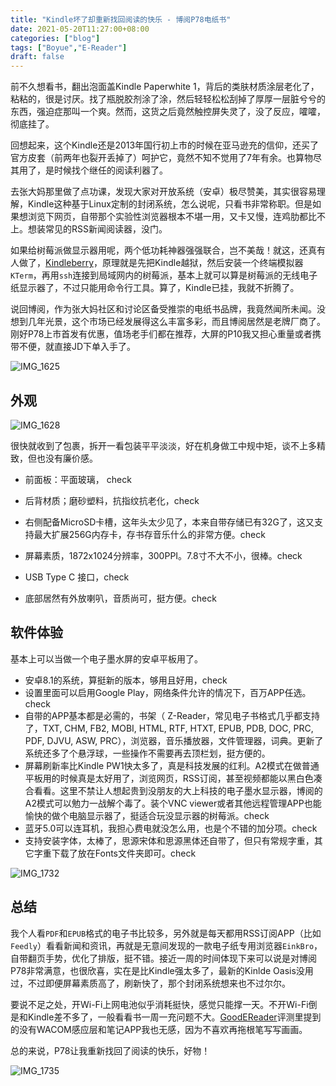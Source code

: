 ```yaml
---
title: "Kindle坏了却重新找回阅读的快乐 - 博阅P78电纸书"
date: 2021-05-20T11:27:00+08:00
categories: ["blog"]
tags: ["Boyue","E-Reader"]
draft: false
---
```


前不久想看书，翻出泡面盖Kindle Paperwhite 1，背后的类肤材质涂层老化了，粘粘的，很是讨厌。找了瓶脱胶剂涂了涂，然后轻轻松松刮掉了厚厚一层脏兮兮的东西，强迫症那叫一个爽。然而，这货之后竟然触控屏失灵了，没了反应，嚯嚯，彻底挂了。

回想起来，这个Kindle还是2013年国行初上市的时候在亚马逊充的信仰，还买了官方皮套（前两年也裂开丢掉了）呵护它，竟然不知不觉用了7年有余。也算物尽其用了，是时候找个继任的阅读利器了。

去张大妈那里做了点功课，发现大家对开放系统（安卓）极尽赞美，其实很容易理解，Kindle这种基于Linux定制的封闭系统，怎么说呢，只看书非常称职。但是如果想浏览下网页，自带那个实验性浏览器根本不堪一用，又卡又慢，连鸡肋都比不上。想装常见的RSS新闻阅读器，没门。

如果给树莓派做显示器用呢，两个低功耗神器强强联合，岂不美哉！就这，还真有人做了，[Kindleberry](https://www.meccanismocomplesso.org/en/kindleberry-the-economic-ultraportable-laptop-with-kindle-and-raspberry-pi/)，原理就是先把Kindle越狱，然后安装一个终端模拟器`KTerm`，再用`ssh`连接到局域网内的树莓派，基本上就可以算是树莓派的无线电子纸显示器了，不过只能用命令行工具。算了，Kindle已挂，我就不折腾了。

说回博阅，作为张大妈社区和讨论区备受推崇的电纸书品牌，我竟然闻所未闻。没想到几年光景，这个市场已经发展得这么丰富多彩，而且博阅居然是老牌厂商了。刚好P78上市首发有优惠，值场老手们都在推荐，大屏的P10我又担心重量或者携带不便，就直接JD下单入手了。

![IMG_1625](https://tva1.sinaimg.cn/large/008i3skNgy1gqpatb9x5vj31400u07wj.jpg)

## 外观

![IMG_1628](https://tva1.sinaimg.cn/large/008i3skNgy1gqpanuputjj30u0140kjn.jpg)

很快就收到了包裹，拆开一看包装平平淡淡，好在机身做工中规中矩，谈不上多精致，但也没有廉价感。

- 前面板：平面玻璃， check

- 后背材质；磨砂塑料，抗指纹抗老化，check

- 右侧配备MicroSD卡槽，这年头太少见了，本来自带存储已有32G了，这又支持最大扩展256G内存卡，存书存音乐什么的非常方便。check

- 屏幕素质，1872x1024分辨率，300PPI。7.8寸不大不小，很棒。check

- USB Type C 接口，check

- 底部居然有外放喇叭，音质尚可，挺方便。check

  



## 软件体验

基本上可以当做一个电子墨水屏的安卓平板用了。

- 安卓8.1的系统，算挺新的版本，够用且好用，check
- 设置里面可以启用Google Play，网络条件允许的情况下，百万APP任选。check
- 自带的APP基本都是必需的，书架（ Z-Reader，常见电子书格式几乎都支持了，TXT, CHM, FB2, MOBI, HTML, RTF, HTXT, EPUB, PDB, DOC, PRC, PDF, DJVU, ASW, PRC），浏览器，音乐播放器，文件管理器，词典。更新了系统还多了个悬浮球，一些操作不需要再去顶栏划，挺方便的。
- 屏幕刷新率比Kindle PW1快太多了，真是科技发展的红利。A2模式在做普通平板用的时候真是太好用了，浏览网页，RSS订阅，甚至视频都能以黑白色凑合看看。这里不禁让人想起贵到没朋友的大上科技的电子墨水显示器，博阅的A2模式可以勉力一战解个毒了。装个VNC viewer或者其他远程管理APP也能愉快的做个电脑显示器了，挺适合玩没显示器的树莓派。check
- 蓝牙5.0可以连耳机，我担心费电就没怎么用，也是个不错的加分项。check
- 支持安装字体，太棒了，思源宋体和思源黑体还自带了，但只有常规字重，其它字重下载了放在Fonts文件夹即可。check

![IMG_1732](https://tva1.sinaimg.cn/large/008i3skNgy1gqpaodpkamj31400u0kjn.jpg)

## 总结

我个人看`PDF`和`EPUB`格式的电子书比较多，另外就是每天都用RSS订阅APP（比如`Feedly`）看看新闻和资讯，再就是无意间发现的一款电子纸专用浏览器`EinkBro`，自带翻页手势，优化了排版，挺不错。接近一周的时间体现下来可以说是对博阅P78非常满意，也很欣喜，实在是比Kindle强太多了，最新的Kinlde Oasis没用过，不过即便屏幕素质高了，刷新快了，那个封闭系统想来也不过尔尔。

要说不足之处，开Wi-Fi上网电池似乎消耗挺快，感觉只能撑一天。不开Wi-Fi倒是和Kindle差不多了，一般看看书一周一充问题不大。[GoodEReader](https://goodereader.com/blog/reviews/boyue-likebook-p78-e-reader-review)评测里提到的没有WACOM感应层和笔记APP我也无感，因为不喜欢再拖根笔写写画画。

总的来说，P78让我重新找回了阅读的快乐，好物！

![IMG_1735](https://tva1.sinaimg.cn/large/008i3skNgy1gqpapfs2qkj30u0140b2b.jpg)